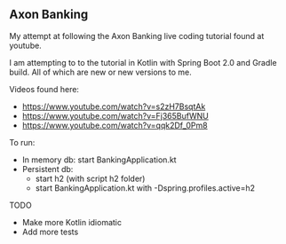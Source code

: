 Axon Banking
---
My attempt at following the Axon Banking live coding tutorial found at youtube.

I am attempting to to the tutorial in Kotlin with Spring Boot 2.0 and Gradle build.
All of which are new or new versions to me. 

Videos found here:
* https://www.youtube.com/watch?v=s2zH7BsqtAk
* https://www.youtube.com/watch?v=Fj365BufWNU
* https://www.youtube.com/watch?v=qqk2Df_0Pm8

To run:
* In memory db: start BankingApplication.kt
* Persistent db:
  * start h2 (with script h2 folder)
  * start BankingApplication.kt with -Dspring.profiles.active=h2

TODO
* Make more Kotlin idiomatic
* Add more tests

